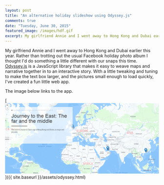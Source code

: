 ```yaml
---
layout: post
title: "An alternative holiday slideshow using Odyssey.js"
comments: true
date: "Tuesday, June 30, 2015"
featured_image: /images/hdf.gif
excerpt: My girlfriend Annie and I went away to Hong Kong and Dubai earlier this year. Rather than trotting out the usual Facebook holiday photo album I thought I'd do something a little different with our snaps this time.
---
```


My girlfriend Annie and I went away to Hong Kong and Dubai earlier this year. Rather than trotting out the usual Facebook holiday photo album I thought I'd do something a little different with our snaps this time. [Odyssey.js](http://cartodb.github.io/odyssey.js/) is a JavaScript library that makes it easy to weave maps and narrative together in to an interactive story. With a little tweaking and tuning to make the text box larger, and the pictures small enough to load quickly, I've created a fun little web app.

The image below links to the app. 

[![Odyssey]( /assets/odyssey.png)]({{ site.baseurl }}/assets/odyssey.html)



